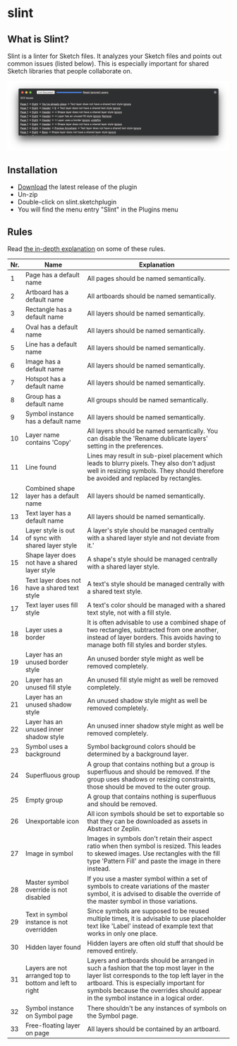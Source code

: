 # slint

## What is Slint?
Slint is a linter for Sketch files. It analyzes your Sketch files and points out common issues (listed below). This is especially important for shared Sketch libraries that people collaborate on.

![Screenshot](assets/screenshot.png)

## Installation

- [Download](../../releases/latest/download/slint.sketchplugin.zip) the latest release of the plugin
- Un-zip
- Double-click on slint.sketchplugin
- You will find the menu entry "Slint" in the Plugins menu

## Rules
Read [the in-depth explanation](https://www.thoughtworks.com/insights/blog/pro-sketch-techniques-shared-libraries) on some of these rules.

Nr. | Name | Explanation
--- | ---- | -----------
1 | Page has a default name | All pages should be named semantically.
2 | Artboard has a default name | All artboards should be named semantically.
3 | Rectangle has a default name | All layers should be named semantically.
4 | Oval has a default name | All layers should be named semantically.
5 | Line has a default name | All layers should be named semantically.
6 | Image has a default name | All layers should be named semantically.
7 | Hotspot has a default name | All layers should be named semantically.
8 | Group has a default name | All groups should be named semantically.
9 | Symbol instance has a default name | All layers should be named semantically.
10 | Layer name contains 'Copy' | All layers should be named semantically. You can disable the 'Rename dublicate layers' setting in the preferences.
11 | Line found | Lines may result in sub-pixel placement which leads to blurry pixels. They also don't adjust well in resizing symbols. They should therefore be avoided and replaced by rectangles.
12 | Combined shape layer has a default name | All layers should be named semantically.
13 | Text layer has a default name | All layers should be named semantically.
14 | Layer style is out of sync with shared layer style | A layer's style should be managed centrally with a shared layer style and not deviate from it.'
15 | Shape layer does not have a shared layer style | A shape's style should be managed centrally with a shared layer style.
16 | Text layer does not have a shared text style | A text's style should be managed centrally with a shared text style.
17 | Text layer uses fill style | A text's color should be managed with a shared text style, not with a fill style.
18 | Layer uses a border | It is often advisable to use a combined shape of two rectangles, subtracted from one another, instead of layer borders. This avoids having to manage both fill styles and border styles.
19 | Layer has an unused border style | An unused border style might as well be removed completely.
20 | Layer has an unused fill style | An unused fill style might as well be removed completely.
21 | Layer has an unused shadow style | An unused shadow style might as well be removed completely.
22 | Layer has an unused inner shadow style | An unused inner shadow style might as well be removed completely.
23 | Symbol uses a background | Symbol background colors should be determined by a background layer.
24 | Superfluous group | A group that contains nothing but a group is superfluous and should be removed. If the group uses shadows or resizing constraints, those should be moved to the outer group.
25 | Empty group | A group that contains nothing is superfluous and should be removed.
26 | Unexportable icon | All icon symbols should be set to exportable so that they can be downloaded as assets in Abstract or Zeplin.
27 | Image in symbol | Images in symbols don't retain their aspect ratio when then symbol is resized. This leades to skewed images. Use rectangles with the fill type 'Pattern Fill' and paste the image in there instead.
28 | Master symbol override is not disabled | If you use a master symbol within a set of symbols to create variations of the master symbol, it is advised to disable the override of the master symbol in those variations.
29 | Text in symbol instance is not overridden | Since symbols are supposed to be reused multiple times, it is advisable to use placeholder text like 'Label' instead of example text that works in only one place.
30 | Hidden layer found | Hidden layers are often old stuff that should be removed entirely.
31 | Layers are not arranged top to bottom and left to right | Layers and artboards should be arranged in such a fashion that the top most layer in the layer list corresponds to the top left layer in the artboard. This is especially important for symbols because the overrides should appear in the symbol instance in a logical order.
32 | Symbol instance on Symbol page | There shouldn't be any instances of symbols on the Symbol page.
33 | Free-floating layer on page | All layers should be contained by an artboard.